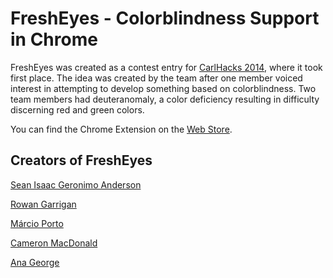 # FreshEyes - Colorblindness Support in Chrome

FreshEyes was created as a contest entry for [CarlHacks 2014](https://carlhacks.devpost.com/submissions), where it took first place. The idea was created by the team after one member voiced interest in attempting to develop something based on colorblindness. Two team members had deuteranomaly, a color deficiency resulting in difficulty discerning red and green colors.

You can find the Chrome Extension on the [Web Store](https://chrome.google.com/webstore/detail/fresheyes/bgeggmjapkmjgniljnkgnbncpifgbnlk?hl=en).

## Creators of FreshEyes

[Sean Isaac Geronimo Anderson](https://www.linkedin.com/in/seanisaacgeronimoanderson/)

[Rowan Garrigan](https://devpost.com/BattyHats)

[Márcio Porto](https://www.linkedin.com/in/marcioporto/)

[Cameron MacDonald](https://www.linkedin.com/in/macdonaldcameron/)

[Ana George](https://www.linkedin.com/in/ana-george/)
